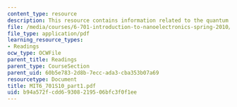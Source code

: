 ```yaml
---
content_type: resource
description: This resource contains information related to the quantum particle.
file: /media/courses/6-701-introduction-to-nanoelectronics-spring-2010/b94a572fcdd69308219506bfc3f0f1ee_MIT6_701S10_part1.pdf
file_type: application/pdf
learning_resource_types:
- Readings
ocw_type: OCWFile
parent_title: Readings
parent_type: CourseSection
parent_uid: 60b5e783-2d8b-7ecc-ada3-cba353b07a69
resourcetype: Document
title: MIT6_701S10_part1.pdf
uid: b94a572f-cdd6-9308-2195-06bfc3f0f1ee
---
```

